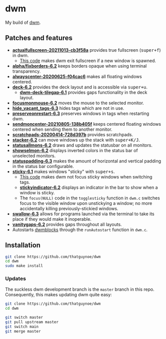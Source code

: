 # dwm

My build of [dwm](https://dwm.suckless.org/).

## Patches and features

* [**actualfullscreen-20211013-cb3f58a**](https://dwm.suckless.org/patches/actualfullscreen/dwm-actualfullscreen-20211013-cb3f58a.diff) provides true fullscreen (<kbd>super+f</kbd>) in dwm.
    * [This code](https://github.com/LukeSmithxyz/dwm/pull/186/files) makes dwm exit fullscreen if a new window is spawned.
* [**alpha/fixborders-6.2**](https://dwm.suckless.org/patches/alpha/dwm-fixborders-6.2.diff) keeps borders opaque when using terminal transparency.
* [**alwayscenter-20200625-f04cac6**](https://dwm.suckless.org/patches/alwayscenter/dwm-alwayscenter-20200625-f04cac6.diff) makes all floating windows centered.
* [**deck-6.2**](https://dwm.suckless.org/patches/deck/dwm-deck-6.2.diff) provides the deck layout and is accessible via <kbd>super+u</kbd>.
    * [**dwm-deck-tilegap-6.1**](https://dwm.suckless.org/patches/deck/dwm-deck-tilegap-6.1.diff) provides gaps functionality in the deck layout.
* [**focusmonmouse-6.2**](https://dwm.suckless.org/patches/focusmonmouse/dwm-focusmonmouse-6.2.diff) moves the mouse to the selected monitor.
* [**hide_vacant_tags-6.3**](https://dwm.suckless.org/patches/hide_vacant_tags/dwm-hide_vacant_tags-6.3.diff) hides tags which are not in use.
* [**preserveonrestart-6.3**](https://dwm.suckless.org/patches/preserveonrestart/dwm-preserveonrestart-6.3.diff) preserves windows in tags when restarting dwm.
* [**sendmoncenter-20210805-138b405f**](https://dwm.suckless.org/patches/sendmoncenter/dwm-sendmoncenter-20210805-138b405f.diff) keeps centered floating windows centered when sending them to another monitor.
* [**scratchpads-20200414-728d397b**](https://dwm.suckless.org/patches/scratchpads/dwm-scratchpads-20200414-728d397b.diff) provides scratchpads.
* [**stacker-6.2**](https://dwm.suckless.org/patches/stacker/dwm-stacker-6.2.diff) can move windows up the stack with <kbd>super+K/J</kbd>.
* [**statusallmons-6.2**](https://dwm.suckless.org/patches/statusallmons/dwm-statusallmons-6.2.diff) draws and updates the statusbar on all monitors.
* [**showselmon-6.2**](https://dwm.suckless.org/patches/showselmon/dwm-showselmon-6.2.diff) displays inverted colors in the status bar of unselected monitors.
* [**statuspadding-6.3**](https://dwm.suckless.org/patches/statuspadding/dwm-statuspadding-6.3.diff) makes the amount of horizontal and vertical padding in the status bar configurable.
* [**sticky-6.1**](https://dwm.suckless.org/patches/sticky/dwm-sticky-6.1.diff) makes windows "sticky" with <kbd>super+s</kbd>.
    * [This code](https://github.com/LukeSmithxyz/dwm/pull/181/files) makes dwm not focus sticky windows when switching tags.
    * [**stickyindicator-6.2**](https://dwm.suckless.org/patches/stickyindicator/dwm-stickyindicator-6.2.diff) displays an indicator in the bar to show when a window is sticky.
    * The `focus(NULL)` code in the `togglesticky` function in `dwm.c` switches focus to the visible window upon unstickying a window; no more accidentally killing previously-stickied windows.
* [**swallow-6.3**](https://dwm.suckless.org/patches/swallow/dwm-swallow-6.3.diff) allows for programs launched via the terminal to take its place if they would make it inoperable.
* [**vanitygaps-6.2**](https://dwm.suckless.org/patches/vanitygaps/dwm-vanitygaps-6.2.diff) provides gaps throughout all layouts.
* Autostarts [dwmblocks](http://github.com/thatguynoe/dwmblocks) through the `runAutostart` function in `dwm.c`.

## Installation

```sh
git clone https://github.com/thatguynoe/dwm
cd dwm
sudo make install
```

### Updates

The suckless dwm development branch is the `master` branch in this repo. Consequently, this makes updating dwm quite easy:

```sh
git clone https://github.com/thatguynoe/dwm
cd dwm

git switch master
git pull upstream master
git switch main
git merge master
```
